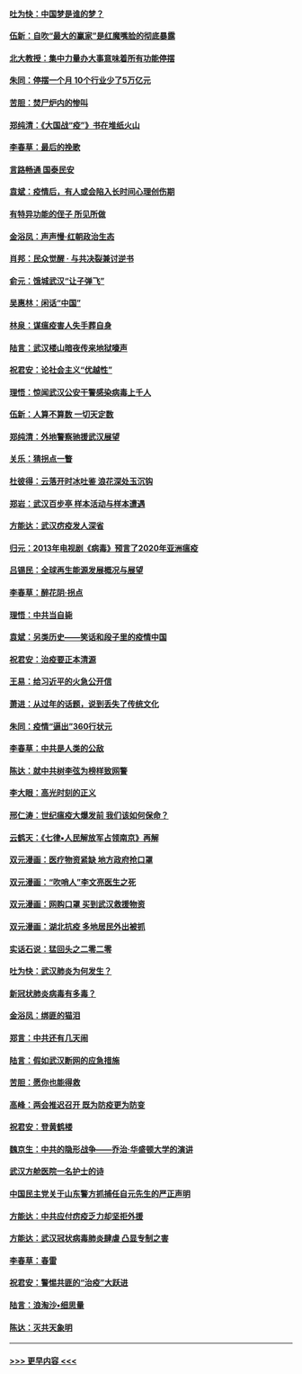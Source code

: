 #### [吐为快：中国梦是谁的梦？](../pages/nsc993/n11906564.md?t=03020202) 
#### [伍新：自吹“最大的赢家”是红魔嘴脸的彻底暴露](../pages/nsc993/n11906407.md?t=03020202) 
#### [北大教授：集中力量办大事意味着所有功能停摆](../pages/nsc993/n11904800.md?t=03020202) 
#### [朱同：停摆一个月 10个行业少了5万亿元](../pages/nsc993/n11904498.md?t=03020202) 
#### [苦胆：焚尸炉内的惨叫](../pages/nsc993/n11904479.md?t=03020202) 
#### [郑纯清：《大国战“疫”》书在堆纸火山](../pages/nsc993/n11904450.md?t=03020202) 
#### [李春草：最后的挽歌](../pages/nsc993/n11904441.md?t=03020202) 
#### [言路畅通 国泰民安](../pages/nsc993/n11904222.md?t=03020202) 
#### [袁斌：疫情后，有人或会陷入长时间心理创伤期](../pages/nsc993/n11901514.md?t=03020202) 
#### [有特异功能的侄子 所见所做](../pages/nsc993/n11901154.md?t=03020202) 
#### [金浴凤：声声慢‧红朝政治生态](../pages/nsc993/n11899553.md?t=03020202) 
#### [肖邦：民众觉醒 · 与共决裂兼讨逆书](../pages/nsc993/n11898435.md?t=03020202) 
#### [俞元：饿城武汉“让子弹飞”](../pages/nsc993/n11898344.md?t=03020202) 
#### [吴惠林：闲话“中国”](../pages/nsc993/n11898182.md?t=03020202) 
#### [林泉：谋瘟疫害人失手葬自身](../pages/nsc993/n11897892.md?t=03020202) 
#### [陆言：武汉楼山暗夜传来地狱嚎声](../pages/nsc993/n11897033.md?t=03020202) 
#### [祝君安：论社会主义“优越性”](../pages/nsc993/n11897005.md?t=03020202) 
#### [理悟：惊闻武汉公安干警感染病毒上千人](../pages/nsc993/n11896947.md?t=03020202) 
#### [伍新：人算不算数 一切天定数](../pages/nsc993/n11893372.md?t=03020202) 
#### [郑纯清：外地警察驰援武汉展望](../pages/nsc993/n11893115.md?t=03020202) 
#### [关乐：猜拐点一瞥](../pages/nsc993/n11893020.md?t=03020202) 
#### [杜彼得：云落开时冰吐鉴 浪花深处玉沉钩](../pages/nsc993/n11892107.md?t=03020202) 
#### [郑岩：武汉百步亭 样本活动与样本遭遇](../pages/nsc993/n11892310.md?t=03020202) 
#### [方能达：武汉疠疫发人深省](../pages/nsc993/n11891376.md?t=03020202) 
#### [归元：2013年电视剧《病毒》预言了2020年亚洲瘟疫](../pages/nsc993/n11891126.md?t=03020202) 
#### [吕锡民：全球再生能源发展概况与展望](../pages/nsc993/n11890613.md?t=03020202) 
#### [李春草：醉花阴·拐点](../pages/nsc993/n11890567.md?t=03020202) 
#### [理悟：中共当自毙](../pages/nsc993/n11890559.md?t=03020202) 
#### [袁斌：另类历史——笑话和段子里的疫情中国](../pages/nsc993/n11889243.md?t=03020202) 
#### [祝君安：治疫要正本清源](../pages/nsc993/n11889085.md?t=03020202) 
#### [王易：给习近平的火急公开信](../pages/nsc993/n11888225.md?t=03020202) 
#### [萧进：从过年的话题，说到丢失了传统文化](../pages/nsc993/n11887732.md?t=03020202) 
#### [朱同：疫情“逼出”360行状元](../pages/nsc993/n11887678.md?t=03020202) 
#### [李春草：中共是人类的公敌](../pages/nsc993/n11887656.md?t=03020202) 
#### [陈达：就中共树李弦为榜样致网警](../pages/nsc993/n11887625.md?t=03020202) 
#### [李大眼：高光时刻的正义](../pages/nsc993/n11887585.md?t=03020202) 
#### [邢仁涛：世纪瘟疫大爆发前 我们该如何保命？](../pages/nsc993/n11887535.md?t=03020202) 
#### [云鹤天：《七律▪人民解放军占领南京》再解](../pages/nsc993/n11887524.md?t=03020202) 
#### [双元漫画：医疗物资紧缺 地方政府抢口罩](../pages/nsc993/n11884744.md?t=03020202) 
#### [双元漫画：“吹哨人”李文亮医生之死](../pages/nsc993/n11884705.md?t=03020202) 
#### [双元漫画：网购口罩 买到武汉救援物资](../pages/nsc993/n11884670.md?t=03020202) 
#### [双元漫画：湖北抗疫 多地居民外出被抓](../pages/nsc993/n11884643.md?t=03020202) 
#### [实话石说：猛回头之二零二零](../pages/nsc993/n11883968.md?t=03020202) 
#### [吐为快：武汉肺炎为何发生？](../pages/nsc993/n11882180.md?t=03020202) 
#### [新冠状肺炎病毒有多毒？](../pages/nsc993/n11881790.md?t=03020202) 
#### [金浴凤：绑匪的猫泪](../pages/nsc993/n11880664.md?t=03020202) 
#### [郑言：中共还有几天闹](../pages/nsc993/n11880645.md?t=03020202) 
#### [陆言：假如武汉断网的应急措施](../pages/nsc993/n11880619.md?t=03020202) 
#### [苦胆：愿你也能得救](../pages/nsc993/n11880601.md?t=03020202) 
#### [高峰：两会推迟召开  既为防疫更为防变](../pages/nsc993/n11879977.md?t=03020202) 
#### [祝君安：登黄鹤楼](../pages/nsc993/n11880583.md?t=03020202) 
#### [魏京生：中共的隐形战争——乔治‧华盛顿大学的演讲](../pages/nsc993/n11879765.md?t=03020202) 
#### [武汉方舱医院一名护士的诗](../pages/nsc993/n11878480.md?t=03020202) 
#### [中国民主党关于山东警方抓捕任自元先生的严正声明](../pages/nsc993/n11877506.md?t=03020202) 
#### [方能达：中共应付疠疫乏力却坚拒外援](../pages/nsc993/n11877497.md?t=03020202) 
#### [方能达：武汉冠状病毒肺炎肆虐 凸显专制之害](../pages/nsc993/n11877475.md?t=03020202) 
#### [李春草：春雷](../pages/nsc993/n11876287.md?t=03020202) 
#### [祝君安：警惕共匪的“治疫”大跃进](../pages/nsc993/n11876084.md?t=03020202) 
#### [陆言：浪淘沙•细思量](../pages/nsc993/n11876071.md?t=03020202) 
#### [陈达：灭共天象明](../pages/nsc993/n11876063.md?t=03020202) 

----
#### [ >>> 更早内容 <<< ](../indexes/nsc993-earlier.md)
